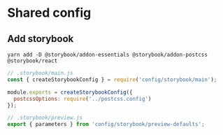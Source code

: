 # Shared config

## Add storybook

```shell
yarn add -D @storybook/addon-essentials @storybook/addon-postcss @storybook/react
```

```javascript
// .storybook/main.js
const { createStorybookConfig } = require('config/storybook/main');

module.exports = createStorybookConfig({
  postcssOptions: require('../postcss.config')
});

```

```javascript
// .storybook/preview.js
export { parameters } from 'config/storybook/preview-defaults';
```
